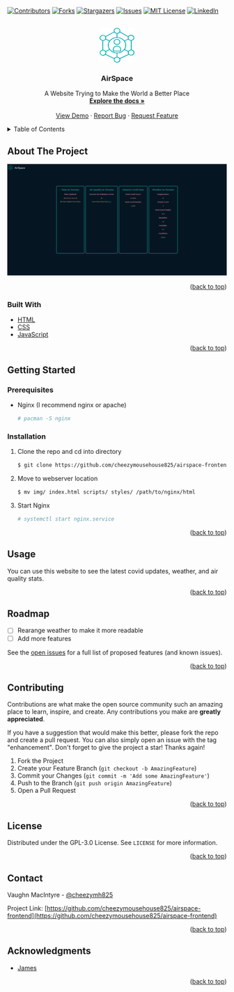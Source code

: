 <div id="top"></div>
<!--
*** Thanks for checking out the Best-README-Template. If you have a suggestion
*** that would make this better, please fork the repo and create a pull request
*** or simply open an issue with the tag "enhancement".
*** Don't forget to give the project a star!
*** Thanks again! Now go create something AMAZING! :D
-->



<!-- PROJECT SHIELDS -->
<!--
*** I'm using markdown "reference style" links for readability.
*** Reference links are enclosed in brackets [ ] instead of parentheses ( ).
*** See the bottom of this document for the declaration of the reference variables
*** for contributors-url, forks-url, etc. This is an optional, concise syntax you may use.
*** https://www.markdownguide.org/basic-syntax/#reference-style-links
-->
[![Contributors][contributors-shield]][contributors-url]
[![Forks][forks-shield]][forks-url]
[![Stargazers][stars-shield]][stars-url]
[![Issues][issues-shield]][issues-url]
[![MIT License][license-shield]][license-url]
[![LinkedIn][linkedin-shield]][linkedin-url]



<!-- PROJECT LOGO -->
<br />
<div align="center">
  <a href="https://github.com/cheezymousehouse825/airspace-frontend">
    <img src="img/favicon.png" alt="Logo" width="80" height="80">
  </a>

<h3 align="center">AirSpace</h3>

  <p align="center">
    A Website Trying to Make the World a Better Place
    <br />
    <a href="https://github.com/cheezymousehouse825/airspace-frontend"><strong>Explore the docs »</strong></a>
    <br />
    <br />
    <a href="https://www.cheezymh.xyz/airspace/">View Demo</a>
    ·
    <a href="https://github.com/cheezymousehouse825/airspace-frontend/issues">Report Bug</a>
    ·
    <a href="https://github.com/cheezymousehouse825/airspace-frontend/issues">Request Feature</a>
  </p>
</div>



<!-- TABLE OF CONTENTS -->
<details>
  <summary>Table of Contents</summary>
  <ol>
    <li>
      <a href="#about-the-project">About The Project</a>
      <ul>
        <li><a href="#built-with">Built With</a></li>
      </ul>
    </li>
    <li>
      <a href="#getting-started">Getting Started</a>
      <ul>
        <li><a href="#prerequisites">Prerequisites</a></li>
        <li><a href="#installation">Installation</a></li>
      </ul>
    </li>
    <li><a href="#usage">Usage</a></li>
    <li><a href="#roadmap">Roadmap</a></li>
    <li><a href="#contributing">Contributing</a></li>
    <li><a href="#license">License</a></li>
    <li><a href="#contact">Contact</a></li>
    <li><a href="#acknowledgments">Acknowledgments</a></li>
  </ol>
</details>



<!-- ABOUT THE PROJECT -->
## About The Project

[![Product Name Screen Shot][product-screenshot]](https://www.cheezymh.xyz/airspace/)

<p align="right">(<a href="#top">back to top</a>)</p>



### Built With

* [HTML](https://html.spec.whatwg.org/)
* [CSS](https://www.w3.org/TR/CSS/#css)
* [JavaScript](https://www.ecma-international.org/publications-and-standards/standards/ecma-262/)

<p align="right">(<a href="#top">back to top</a>)</p>



<!-- GETTING STARTED -->
## Getting Started

### Prerequisites

* Nginx (I recommend nginx or apache)
  ```sh
  # pacman -S nginx
  ```

### Installation

1. Clone the repo and cd into directory
   ```sh
   $ git clone https://github.com/cheezymousehouse825/airspace-frontend.git && cd airspace-frontend/
   ```
2. Move to webserver location
   ```sh
   $ mv img/ index.html scripts/ styles/ /path/to/nginx/html
   ```
3. Start Nginx
    ```sh
    # systemctl start nginx.service
    ```

<p align="right">(<a href="#top">back to top</a>)</p>



<!-- USAGE EXAMPLES -->
## Usage

You can use this website to see the latest covid updates, weather, and air quality stats.

<p align="right">(<a href="#top">back to top</a>)</p>



<!-- ROADMAP -->
## Roadmap

- [ ] Rearange weather to make it more readable
- [ ] Add more features

See the [open issues](https://github.com/cheezymousehouse825/airspace-frontend/issues) for a full list of proposed features (and known issues).

<p align="right">(<a href="#top">back to top</a>)</p>



<!-- CONTRIBUTING -->
## Contributing

Contributions are what make the open source community such an amazing place to learn, inspire, and create. Any contributions you make are **greatly appreciated**.

If you have a suggestion that would make this better, please fork the repo and create a pull request. You can also simply open an issue with the tag "enhancement".
Don't forget to give the project a star! Thanks again!

1. Fork the Project
2. Create your Feature Branch (`git checkout -b AmazingFeature`)
3. Commit your Changes (`git commit -m 'Add some AmazingFeature'`)
4. Push to the Branch (`git push origin AmazingFeature`)
5. Open a Pull Request

<p align="right">(<a href="#top">back to top</a>)</p>



<!-- LICENSE -->
## License

Distributed under the GPL-3.0 License. See `LICENSE` for more information.

<p align="right">(<a href="#top">back to top</a>)</p>



<!-- CONTACT -->
## Contact

Vaughn MacIntyre - [@cheezymh825](https://twitter.com/cheezymh825)

Project Link: [https://github.com/cheezymousehouse825/airspace-frontend](https://github.com/cheezymousehouse825/airspace-frontend)

<p align="right">(<a href="#top">back to top</a>)</p>



<!-- ACKNOWLEDGMENTS -->
## Acknowledgments

* [James](https://github.com/Jamezybamezy/)

<p align="right">(<a href="#top">back to top</a>)</p>



<!-- MARKDOWN LINKS & IMAGES -->
<!-- https://www.markdownguide.org/basic-syntax/#reference-style-links -->
[contributors-shield]: https://img.shields.io/github/contributors/cheezymousehouse825/airspace-frontend.svg?style=for-the-badge
[contributors-url]: https://github.com/cheezymousehouse825/airspace-frontend/graphs/contributors
[forks-shield]: https://img.shields.io/github/forks/cheezymousehouse825/airspace-frontend.svg?style=for-the-badge
[forks-url]: https://github.com/cheezymousehouse825/airspace-frontend/network/members
[stars-shield]: https://img.shields.io/github/stars/cheezymousehouse825/airspace-frontend.svg?style=for-the-badge
[stars-url]: https://github.com/cheezymousehouse825/airspace-frontend/stargazers
[issues-shield]: https://img.shields.io/github/issues/cheezymousehouse825/airspace-frontend.svg?style=for-the-badge
[issues-url]: https://github.com/cheezymousehouse825/airspace-frontend/issues
[license-shield]: https://img.shields.io/github/license/cheezymousehouse825/airspace-frontend.svg?style=for-the-badge
[license-url]: https://github.com/cheezymousehouse825/airspace-frontend/blob/master/LICENSE
[linkedin-shield]: https://img.shields.io/badge/-LinkedIn-black.svg?style=for-the-badge&logo=linkedin&colorB=555
[linkedin-url]: https://linkedin.com/in/cheezymousehouse825
[product-screenshot]: images/screenshot.png
